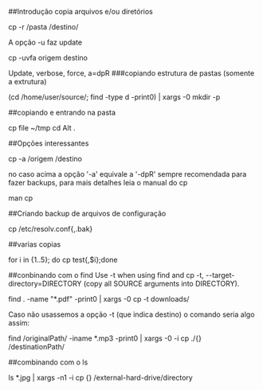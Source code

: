 ##Introdução 
copia arquivos e/ou diretórios

 cp -r /pasta /destino/

A opção -u faz update

 cp -uvfa origem destino

Update, verbose, force, a=dpR
###copiando estrutura de pastas (somente a extrutura) 

(cd /home/user/source/; find -type d -print0) | xargs -0 mkdir -p

##copiando e entrando na pasta 

cp file ~/tmp
cd Alt .

##Opções interessantes 

 cp -a /origem /destino

no caso acima a opção '-a' equivale a '-dpR'
sempre recomendada para fazer backups, para mais detalhes
leia o manual do cp

man cp

##Criando backup de arquivos de configuração 

 cp /etc/resolv.conf{,.bak}

##varias copias 

for i in {1..5}; do cp test{,$i};done

##conbinando com o find 
Use -t when using find and cp
-t, --target-directory=DIRECTORY (copy all SOURCE arguments into DIRECTORY).

find . -name "*.pdf" -print0 | xargs -0 cp -t downloads/

Caso não usassemos a opção -t (que indica destino) o comando seria algo assim:

find /originalPath/ -iname \*.mp3 -print0 | xargs -0 -i cp ./{} /destinationPath/

##combinando com o ls 

  ls *.jpg | xargs -n1 -i cp {} /external-hard-drive/directory
